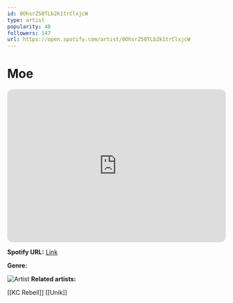 ```yaml
---
id: 0OhsrZ50TLb2k1trClxjcW
type: artist
popularity: 48
followers: 147
url: https://open.spotify.com/artist/0OhsrZ50TLb2k1trClxjcW
---
```

# Moe

<iframe style="border-radius:12px" src="https://open.spotify.com/embed/artist/0OhsrZ50TLb2k1trClxjcW" width="100%" height="352" frameBorder="0" allowfullscreen="" allow="autoplay; clipboard-write; encrypted-media; fullscreen; picture-in-picture" loading="lazy"></iframe>

**Spotify URL:** [Link](https://open.spotify.com/artist/0OhsrZ50TLb2k1trClxjcW)

**Genre:** 

![Artist](https://i.scdn.co/image/ab67616d0000b27363b864baf1702258c9a362d2)
**Related artists:**

[[KC Rebell]]
[[Unik]]
